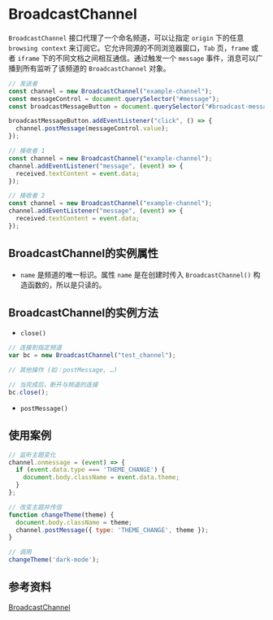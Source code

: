 # BroadcastChannel

`BroadcastChannel` 接口代理了一个命名频道，可以让指定 `origin` 下的任意 `browsing context` 来订阅它。它允许同源的不同浏览器窗口，`Tab` 页，`frame` 或者 `iframe` 下的不同文档之间相互通信。通过触发一个 `message` 事件，消息可以广播到所有监听了该频道的 `BroadcastChannel` 对象。

```js
// 发送者
const channel = new BroadcastChannel("example-channel");
const messageControl = document.querySelector("#message");
const broadcastMessageButton = document.querySelector("#broadcast-message");

broadcastMessageButton.addEventListener("click", () => {
  channel.postMessage(messageControl.value);
});

// 接收者 1
const channel = new BroadcastChannel("example-channel");
channel.addEventListener("message", (event) => {
  received.textContent = event.data;
});

// 接收者 2
const channel = new BroadcastChannel("example-channel");
channel.addEventListener("message", (event) => {
  received.textContent = event.data;
});
```

## BroadcastChannel的实例属性

- `name`
  是频道的唯一标识。属性 `name` 是在创建时传入 `BroadcastChannel()` 构造函数的，所以是只读的。

## BroadcastChannel的实例方法

- `close()`

```js
// 连接到指定频道
var bc = new BroadcastChannel("test_channel");

// 其他操作 (如：postMessage, …)

// 当完成后，断开与频道的连接
bc.close();
```

- `postMessage()`

## 使用案例

```js
// 监听主题变化
channel.onmessage = (event) => {
  if (event.data.type === 'THEME_CHANGE') {
    document.body.className = event.data.theme;
  }
};

// 改变主题并传信
function changeTheme(theme) {
  document.body.className = theme;
  channel.postMessage({ type: 'THEME_CHANGE', theme });
}

// 调用
changeTheme('dark-mode');
```

## 参考资料

[BroadcastChannel](https://developer.mozilla.org/en-US/docs/Web/API/BroadcastChannel)
